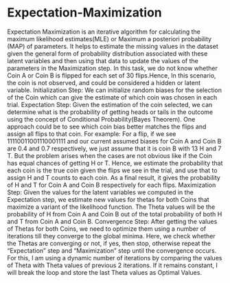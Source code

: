 # Expectation-Maximization
Expectation Maximization is an iterative algorithm for calculating the maximum likelihood estimates(MLE) or Maximum a posteriori probability (MAP) of parameters. It helps to estimate the missing values in the dataset given the general form of probability distribution associated with these latent variables and then using that data to update the values of the parameters in the Maximization step.  In this task, we do not know whether Coin A or Coin B is flipped for each set of 30 flips.Hence, In this scenario, the coin is not observed, and could be considered a hidden or latent variable.   Initialization Step:  We can initialize random biases for the selection of the Coin which can give the estimate of which coin was chosen in each trial.  Expectation Step:  Given the estimation of the coin selected, we can determine what is the probability of getting heads or tails in the outcome using the concept of Conditional Probability(Bayes Theorem). One approach could be to see which coin bias better matches the flips and assign all flips to that coin. For example: For a flip, if we see 11110011001110001111 and our current assumed biases for Coin A and Coin B are 0.4 and 0.7 respectively, we just assume that it is coin B with 13 H and 7 T. But the problem arises when the cases are not obvious like if the Coin has equal chances of getting H or T.  Hence, we estimate the probability that each coin is the true coin given the flips we see in the trial, and use that to assign H and T counts to each coin. As a final result, it gives the probability of H and T for Coin A and Coin B respectively for each flips.  Maximization Step:  Given the values for the latent variables we computed in the Expectation step, we estimate new values for thetas for both Coins that maximize a variant of the likelihood function. The Theta values will be the probability of H from Coin A and Coin B out of the total probability of both H and T from Coin A and Coin B.  Convergence Step:  After getting the values of Thetas for both Coins, we need to optimize them using a number of iterations till they converge to the global minima. Here, we check whether the Thetas are converging or not, if yes, then stop, otherwise repeat the “Expectation” step and “Maximization” step until the convergence occurs.  For this, I am using a dynamic number of iterations by comparing the values of Theta with Theta values of previous 2 iterations. If it remains constant, I will break the loop and store the last Theta values as Optimal Values.
